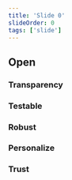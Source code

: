 ```yaml
---
title: 'Slide 0'
slideOrder: 0
tags: ['slide']
---
```


## Open

### Transparency

### Testable

### Robust

### Personalize

### Trust


